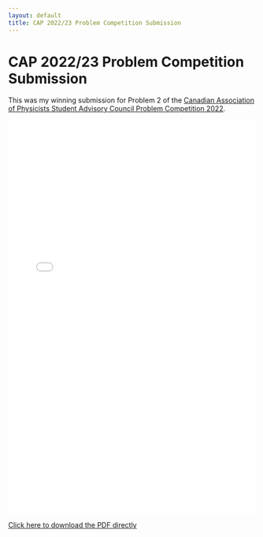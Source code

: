 ```yaml
---
layout: default
title: CAP 2022/23 Problem Competition Submission
---
```


# CAP 2022/23 Problem Competition Submission

This was my winning submission for Problem 2 of the [Canadian Association of Physicists Student Advisory Council Problem Competition 2022](https://sac.cap.ca/index.php/events/sac-problem-competition-2022/).

<embed src="docs/assets/CAP_2022_2023_Problem_Competition_Jared_Popowski.pdf" type="application/pdf" width="100%" height="800px">

[Click here to download the PDF directly](docs/assets/CAP_2022_2023_Problem_Competition_Jared_Popowski.pdf)
